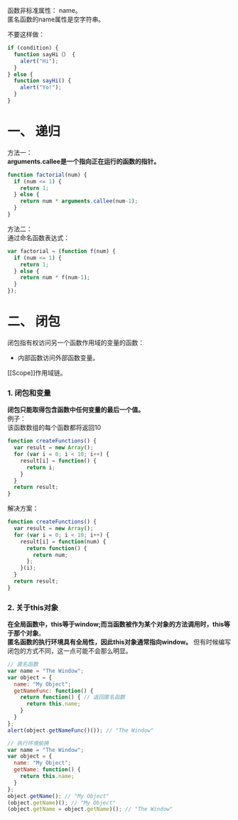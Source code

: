 函数非标准属性： name。  
匿名函数的name属性是空字符串。  

不要这样做：  
```js
if (condition) {
  function sayHi（） {
    alert("Hi");
  }
} else {
  function sayHi() {
    alert("Yo!");
  }
}
```

# 一、 递归
方法一：  
**arguments.callee是一个指向正在运行的函数的指针。**  
```js
function factorial(num) {
  if (num <= 1) {
    return 1;
  } else {
    return num * arguments.callee(num-1);
  }
}
```
方法二：  
通过命名函数表达式：  
```js
var factorial = (function f(num) {
  if (num <= 1) {
    return 1;
  } else {
    return num * f(num-1);
  }
});
```

# 二、 闭包
闭包指有权访问另一个函数作用域的变量的函数：  
* 内部函数访问外部函数变量。  

\[\[Scope]]作用域链。  

### 1. 闭包和变量
**闭包只能取得包含函数中任何变量的最后一个值。**  
例子：  
该函数数组的每个函数都将返回10  
```js
function createFunctions() {
  var result = new Array();
  for (var i = 0; i < 10; i++) {
    result[i] = function() {
      return i;
    }
  }
  return result;
}
```
解决方案：  
```js
function createFunctions() {
  var result = new Array();
  for (var i = 0; i < 10; i++) {
    result[i] = function(num) {
      return function() {
        return num;
      };
    }(i);
  }
  return result;
}
```

### 2. 关于this对象
**在全局函数中，this等于window;而当函数被作为某个对象的方法调用时，this等于那个对象**。  
**匿名函数的执行环境具有全局性，因此this对象通常指向window。** 但有时候编写闭包的方式不同，这一点可能不会那么明显。  
```js
// 匿名函数
var name = "The Window";
var object = {
  name: "My Object";
  getNameFunc: function() {
    return function() { // 返回匿名函数
      return this.name;
    }
  }
};
alert(object.getNameFunc()()); // "The Window"

// 执行环境偷换
var name = "The Window";
var object = {
  name: "My Object";
  getName: function() {
    return this.name;
  }
};
object.getName(); // "My Object"
(object.getName)(); // "My Object"
(object.getName = object.getName)(); // "The Window"
```
